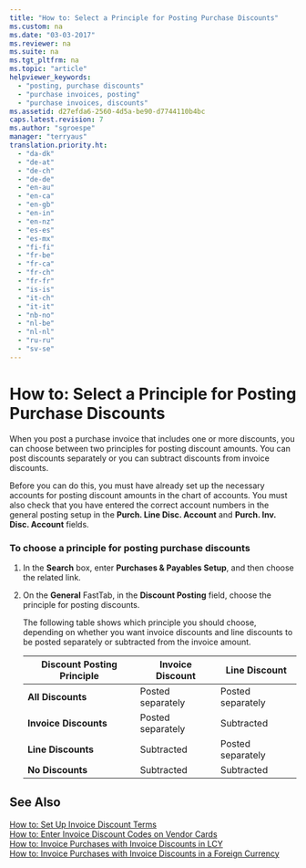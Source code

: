 ```yaml
---
title: "How to: Select a Principle for Posting Purchase Discounts"
ms.custom: na
ms.date: "03-03-2017"
ms.reviewer: na
ms.suite: na
ms.tgt_pltfrm: na
ms.topic: "article"
helpviewer_keywords: 
  - "posting, purchase discounts"
  - "purchase invoices, posting"
  - "purchase invoices, discounts"
ms.assetid: d27efda6-2560-4d5a-be90-d7744110b4bc
caps.latest.revision: 7
ms.author: "sgroespe"
manager: "terryaus"
translation.priority.ht: 
  - "da-dk"
  - "de-at"
  - "de-ch"
  - "de-de"
  - "en-au"
  - "en-ca"
  - "en-gb"
  - "en-in"
  - "en-nz"
  - "es-es"
  - "es-mx"
  - "fi-fi"
  - "fr-be"
  - "fr-ca"
  - "fr-ch"
  - "fr-fr"
  - "is-is"
  - "it-ch"
  - "it-it"
  - "nb-no"
  - "nl-be"
  - "nl-nl"
  - "ru-ru"
  - "sv-se"
---
```

# How to: Select a Principle for Posting Purchase Discounts
When you post a purchase invoice that includes one or more discounts, you can choose between two principles for posting discount amounts. You can post discounts separately or you can subtract discounts from invoice discounts.  
  
 Before you can do this, you must have already set up the necessary accounts for posting discount amounts in the chart of accounts. You must also check that you have entered the correct account numbers in the general posting setup in the **Purch. Line Disc. Account** and **Purch. Inv. Disc. Account** fields.  
  
### To choose a principle for posting purchase discounts  
  
1.  In the **Search** box, enter **Purchases & Payables Setup**, and then choose the related link.  
  
2.  On the **General** FastTab, in the **Discount Posting** field, choose the principle for posting discounts.  
  
     The following table shows which principle you should choose, depending on whether you want invoice discounts and line discounts to be posted separately or subtracted from the invoice amount.  
  
    |**Discount Posting Principle**|**Invoice Discount**|**Line Discount**|  
    |------------------------------------|--------------------------|-----------------------|  
    |**All Discounts**|Posted separately|Posted separately|  
    |**Invoice Discounts**|Posted separately|Subtracted|  
    |**Line Discounts**|Subtracted|Posted separately|  
    |**No Discounts**|Subtracted|Subtracted|  
  
## See Also  
 [How to: Set Up Invoice Discount Terms](../Purchasing/how-to-set-up-invoice-discount-terms.md)   
 [How to: Enter Invoice Discount Codes on Vendor Cards](../Purchasing/how-to-enter-invoice-discount-codes-on-vendor-cards.md)   
 [How to: Invoice Purchases with Invoice Discounts in LCY](../Finance/how-to-invoice-purchases-with-invoice-discounts-in-lcy.md)   
 [How to: Invoice Purchases with Invoice Discounts in a Foreign Currency](../Finance/how-to-invoice-purchases-with-invoice-discounts-in-a-foreign-currency.md)
